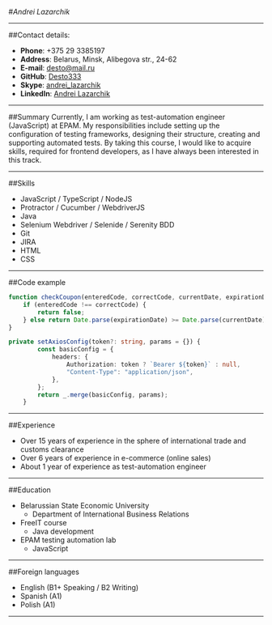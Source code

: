 #*Andrei Lazarchik* 
<hr>

##Contact details:
* **Phone**: +375 29 3385197
* **Address**: Belarus, Minsk, Alibegova str., 24-62
* **E-mail**: [desto@mail.ru](mailto:desto@mail.ru)
* **GitHub**: [Desto333](https://github.com/Desto333)
* **Skype**: [andrei_lazarchik](https://join.skype.com/invite/I4xjExWpp6Zt)
* **LinkedIn**: [Andrei Lazarchik](https://www.linkedin.com/in/andrei-lazarchik/)
<hr>

##Summary
Currently, I am working as test-automation engineer (JavaScript) at EPAM. My responsibilities include setting up the configuration of testing frameworks, designing their structure, creating and supporting automated tests.
By taking this course, I would like to acquire skills, required for frontend developers, as I have always been interested in this track.
<hr>

##Skills
* JavaScript / TypeScript / NodeJS
* Protractor / Cucumber / WebdriverJS
* Java
* Selenium Webdriver / Selenide / Serenity BDD
* Git
* JIRA
* HTML
* CSS
<hr>

##Code example
```javascript
function checkCoupon(enteredCode, correctCode, currentDate, expirationDate){
    if (enteredCode !== correctCode) {
        return false;
    } else return Date.parse(expirationDate) >= Date.parse(currentDate);
}
```
```typescript
private setAxiosConfig(token?: string, params = {}) {
        const basicConfig = {
            headers: {
                Authorization: token ? `Bearer ${token}` : null,
                "Content-Type": "application/json",
            },
        };
        return _.merge(basicConfig, params);
    }
```
<hr>

##Experience
* Over 15 years of experience in the sphere of international trade and customs clearance
* Over 6 years of experience in e-commerce (online sales)
* About 1 year of experience as test-automation engineer
<hr>

##Education
* Belarussian State Economic University 
  * Department of International Business Relations
* FreeIT course
  * Java development
* EPAM testing automation lab
  * JavaScript
<hr>
  
##Foreign languages
* English (B1+ Speaking / B2 Writing)
* Spanish (A1)
* Polish (A1)
<hr>
